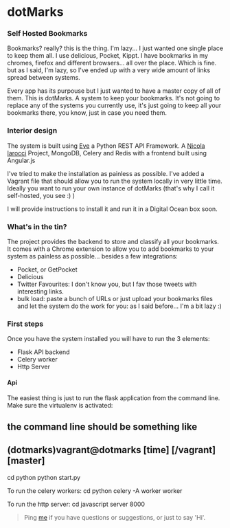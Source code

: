 

dotMarks
========

### Self Hosted Bookmarks

Bookmarks? really? this is the thing. I'm lazy... I just wanted one single place to keep them all. I use delicious, Pocket, Kippt. I have bookmarks in my chromes, firefox and different browsers... all over the place. Which is fine. but as I said, I'm lazy, so I've ended up with a very wide amount of links spread between systems.

Every app has its purpouse but I just wanted to have a master copy of all of them. This is dotMarks. A system to keep your bookmarks. It's not going to replace any of the systems you currently use, it's just going to keep all your bookmarks there, you know, just in case you need them.

### Interior design
The system is built using [Eve][1] a Python REST API Framework. A [Nicola Iarocci][2] Project, MongoDB, Celery and Redis with a frontend built using Angular.js

I've tried to make the installation as painless as possible. I've added a Vagrant file that should allow you to run the system locally in very little time. Ideally you want to run your own instance of dotMarks (that's why I call it self-hosted, you see :) )

I will provide instructions to install it and run it in a Digital Ocean box soon.

### What's in the tin?
The project provides the backend to store and classify all your bookmarks. It comes with a Chrome extension to allow you to add bookmarks to your system as painless as possible... besides a few integrations:

 - Pocket, or GetPocket
 - Delicious
 - Twitter Favourites: I don't know you, but I fav those tweets with interesting links.
 - bulk load: paste a bunch of URLs or just upload your bookmarks files and let the system do the work for you: as I said before... I'm a bit lazy :)

### First steps

Once you have the system installed you will have to run the 3 elements:

 - Flask API backend
 - Celery worker
 - Http Server

 #### Api

 The easiest thing is just to run the flask application from the command line. Make sure the virtualenv is activated:
   ## the command line should be something like 
   ## (dotmarks)vagrant@dotmarks [time] [/vagrant][master]
   cd python
   python start.py

 To run the celery workers:
   cd python
   celery -A worker worker

 To run the http server:
   cd javascript
   server 8000

    

>  Ping [me](https://twitter.com/ipedrazas) if you have questions or suggestions, or just to say 'Hi'.


  [1]: http://python-eve.org/
  [2]: https://twitter.com/nicolaiarocci
